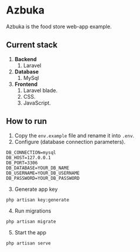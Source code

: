 # Azbuka

Azbuka is the food store web-app example.

## Current stack 

1) **Backend**
    1) Laravel
2) **Database**
    1) MySql
3) **Frontend**
    1) Laravel blade.
    2) CSS.
    3) JavaScript.

## How to run

1) Copy the `env.example` file and rename it into `.env`.
2) Configure (database connection parameters).

```.env
DB_CONNECTION=mysql
DB_HOST=127.0.0.1
DB_PORT=3306
DB_DATABASE=YOUR_DB_NAME
DB_USERNAME=YOUR_DB_USERNAME
DB_PASSWORD=YOUR_DB_PASSWORD
```

3) Generate app key

```shell
php artisan key:generate
```

4) Run migrations

```shell
php artisan migrate
```

5) Start the app

```shell
php artisan serve
```
